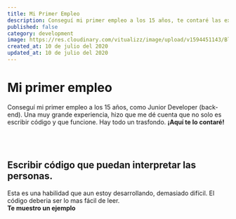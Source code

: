 ```yaml
---
title: Mi Primer Empleo
description: Conseguí mi primer empleo a los 15 años, te contaré las experiencias y conocimientos que obtuve al trabajar ahí como Junior Developer
published: false
category: development
image: https://res.cloudinary.com/vitualizz/image/upload/v1594451143/Blog/Posts/Mi%20primer%20empleo/Cover.png
created_at: 10 de julio del 2020
updated_at: 10 de julio del 2020
---
```

# Mi primer empleo
Conseguí mi primer empleo a los 15 años, como Junior Developer (back-end).
Una muy grande experiencia, hizo que me dé cuenta que
no solo es escribir código y que funcione. Hay todo un trasfondo.
**¡Aquí te lo contaré!**

<div class="cover">
<img-load src='https://res.cloudinary.com/vitualizz/image/upload/v1594451143/Blog/Posts/Mi%20primer%20empleo/Cover.png'></img-load>
</div>

<br></br>
## Escribir código que puedan interpretar las personas.
Esta es una habilidad que aun estoy desarrollando, demasiado difícil.
El código deberia ser lo mas fácil de leer.  
**Te muestro un ejemplo**
<div class="columns is-multiline">
<div class="column is-full is-half-desktop">
</div>
<div class="column is-full is-half-desktop">
</div>
</div>
